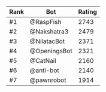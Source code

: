 Rank|Bot|Rating
---|---|---
#1|@RaspFish|2743
#2|@Nakshatra3|2479
#3|@NilatacBot|2371
#4|@OpeningsBot|2321
#5|@CatNail|2160
#6|@anti-bot|2140
#7|@pawnrobot|1914
